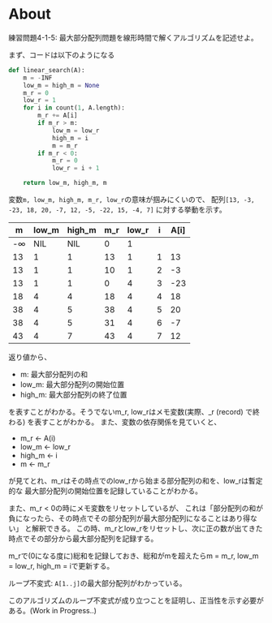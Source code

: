 # About
練習問題4-1-5:
最大部分配列問題を線形時間で解くアルゴリズムを記述せよ。

まず、コードは以下のようになる

```python
def linear_search(A):
    m = -INF
    low_m = high_m = None
    m_r = 0
    low_r = 1
    for i in count(1, A.length):
        m_r += A[i]
        if m_r > m:
            low_m = low_r
            high_m = i
            m = m_r
        if m_r < 0:
            m_r = 0
            low_r = i + 1

    return low_m, high_m, m
```

変数`m, low_m, high_m, m_r, low_r`の意味が掴みにくいので、
配列`[13, -3, -23, 18, 20, -7, 12, -5, -22, 15, -4, 7]`
に対する挙動を示す。

| m  | low_m | high_m | m_r | low_r | i | A[i] |
|----|-------|--------|-----|-------|---|------|
| -∞ | NIL   | NIL    | 0   | 1     |   |      |
| 13 | 1     | 1      | 13  | 1     | 1 | 13   |
| 13 | 1     | 1      | 10  | 1     | 2 | -3   |
| 13 | 1     | 1      | 0   | 4     | 3 | -23  |
| 18 | 4     | 4      | 18  | 4     | 4 | 18   |
| 38 | 4     | 5      | 38  | 4     | 5 | 20   |
| 38 | 4     | 5      | 31  | 4     | 6 | -7   |
| 43 | 4     | 7      | 43  | 4     | 7 | 12   |

返り値から、

- m: 最大部分配列の和
- low_m: 最大部分配列の開始位置
- high_m: 最大部分配列の終了位置

を表すことがわかる。そうでないm_r, low_rはメモ変数(実際、_r (record) で終わる)
を表すことがわかる。
また、変数の依存関係を見ていくと、

- m_r <- A(i)
- low_m <- low_r
- high_m <- i
- m <- m_r

が見てとれ、m_rはその時点でのlow_rから始まる部分配列の和を、low_rは暫定的な
最大部分配列の開始位置を記録していることがわかる。

また、m_r < 0の時にメモ変数をリセットしているが、
これは「部分配列の和が負になったら、その時点でその部分配列が最大部分配列になることはあり得ない」
と解釈できる。 この時、m_rとlow_rをリセットし、次に正の数が出てきた時点でその部分から最大部分配列を記録する。

m_rで(0になる度に)総和を記録しておき、総和がmを超えたらm = m_r, low_m = low_r, high_m = iで更新する。


ループ不変式:
`A[1..j]`の最大部分配列がわかっている。

このアルゴリズムのループ不変式が成り立つことを証明し、正当性を示す必要がある。(Work in Progress..)
